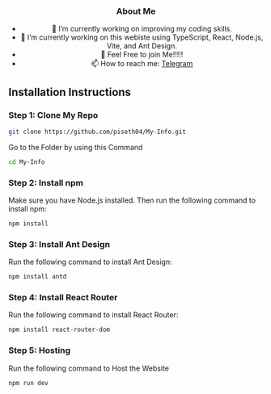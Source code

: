 <div align="center">

### About Me

- 🔭 I’m currently working on improving my coding skills.
- 🌱 I’m currently working on this webiste using TypeScript, React, Node.js, Vite, and Ant Design.
- 🍁 Feel Free to join Me!!!!!
- 📫 How to reach me: [Telegram](https://t.me/SETHPI)

<div align="left">

## Installation Instructions

### Step 1: Clone My Repo

```sh
git clone https://github.com/piseth04/My-Info.git
```

Go to the Folder by using this Command
```sh
cd My-Info
```

### Step 2: Install npm

Make sure you have Node.js installed. Then run the following command to install npm:
```sh
npm install
```

### Step 3: Install Ant Design

Run the following command to install Ant Design:
```sh
npm install antd
```

### Step 4: Install React Router

Run the following command to install React Router:
```sh
npm install react-router-dom
```

### Step 5: Hosting

Run the following command to Host the Website
```sh
npm run dev
```

</div>
</div>
